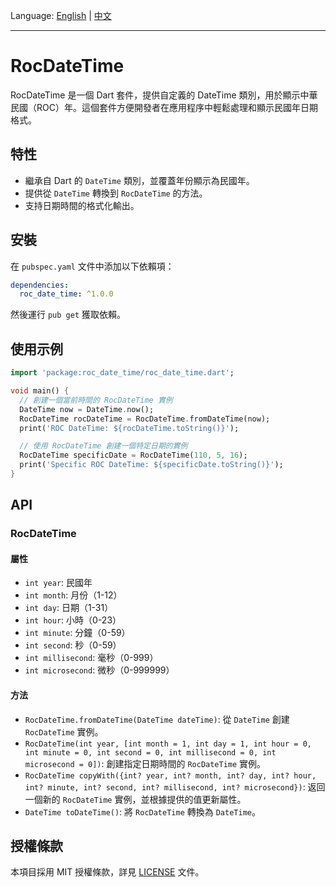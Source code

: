 Language: [English](README.md) | [中文](README-Zh_TW.md)

---

# RocDateTime

RocDateTime 是一個 Dart 套件，提供自定義的 DateTime 類別，用於顯示中華民國（ROC）年。這個套件方便開發者在應用程序中輕鬆處理和顯示民國年日期格式。

## 特性

- 繼承自 Dart 的 `DateTime` 類別，並覆蓋年份顯示為民國年。
- 提供從 `DateTime` 轉換到 `RocDateTime` 的方法。
- 支持日期時間的格式化輸出。

## 安裝

在 `pubspec.yaml` 文件中添加以下依賴項：

```yaml
dependencies:
  roc_date_time: ^1.0.0
```

然後運行 `pub get` 獲取依賴。

## 使用示例

```dart
import 'package:roc_date_time/roc_date_time.dart';

void main() {
  // 創建一個當前時間的 RocDateTime 實例
  DateTime now = DateTime.now();
  RocDateTime rocDateTime = RocDateTime.fromDateTime(now);
  print('ROC DateTime: ${rocDateTime.toString()}');

  // 使用 RocDateTime 創建一個特定日期的實例
  RocDateTime specificDate = RocDateTime(110, 5, 16);
  print('Specific ROC DateTime: ${specificDate.toString()}');
}
```

## API

### RocDateTime

#### 屬性

- `int year`: 民國年
- `int month`: 月份（1-12）
- `int day`: 日期（1-31）
- `int hour`: 小時（0-23）
- `int minute`: 分鐘（0-59）
- `int second`: 秒（0-59）
- `int millisecond`: 毫秒（0-999）
- `int microsecond`: 微秒（0-999999）

#### 方法

- `RocDateTime.fromDateTime(DateTime dateTime)`: 從 `DateTime` 創建 `RocDateTime` 實例。
- `RocDateTime(int year, [int month = 1, int day = 1, int hour = 0, int minute = 0, int second = 0, int millisecond = 0, int microsecond = 0])`: 創建指定日期時間的 `RocDateTime` 實例。
- `RocDateTime copyWith({int? year, int? month, int? day, int? hour, int? minute, int? second, int? millisecond, int? microsecond})`: 返回一個新的 `RocDateTime` 實例，並根據提供的值更新屬性。
- `DateTime toDateTime()`: 將 `RocDateTime` 轉換為 `DateTime`。

## 授權條款

本項目採用 MIT 授權條款，詳見 [LICENSE](LICENSE) 文件。